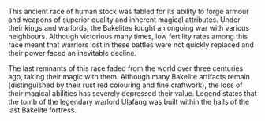 

This ancient race of human stock was fabled for its ability to forge armour and weapons of superior quality and inherent magical attributes. Under their kings and warlords, the Bakelites fought an ongoing war with various neighbours. Although victorious many times, low fertility rates among this race meant that warriors lost in these battles were not quickly replaced and their power faced an inevitable decline.

The last remnants of this race faded from the world over three centuries ago, taking their magic with them. Although many Bakelite artifacts remain \(distinguished by their rust red colouring and fine craftwork\), the loss of their magical abilities has severely depressed their value. Legend states that the tomb of the legendary warlord Ulafang was built within the halls of the last Bakelite fortress.

